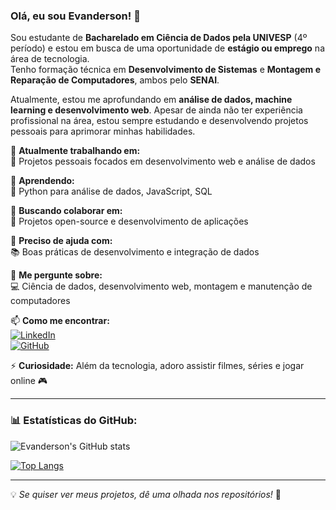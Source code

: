 ### Olá, eu sou Evanderson! 👋  

Sou estudante de **Bacharelado em Ciência de Dados pela UNIVESP** (4º período) e estou em busca de uma oportunidade de **estágio ou emprego** na área de tecnologia.  
Tenho formação técnica em **Desenvolvimento de Sistemas** e **Montagem e Reparação de Computadores**, ambos pelo **SENAI**.  

Atualmente, estou me aprofundando em **análise de dados, machine learning e desenvolvimento web**. Apesar de ainda não ter experiência profissional na área, estou sempre estudando e desenvolvendo projetos pessoais para aprimorar minhas habilidades.  

🔭 **Atualmente trabalhando em:**  
🚀 Projetos pessoais focados em desenvolvimento web e análise de dados  

🌱 **Aprendendo:**  
📌 Python para análise de dados, JavaScript, SQL  

👯 **Buscando colaborar em:**  
🤝 Projetos open-source e desenvolvimento de aplicações  

🤔 **Preciso de ajuda com:**  
📚 Boas práticas de desenvolvimento e integração de dados  

💬 **Me pergunte sobre:**  
💻 Ciência de dados, desenvolvimento web, montagem e manutenção de computadores  

📫 **Como me encontrar:**  
[![LinkedIn](https://img.shields.io/badge/-LinkedIn-blue?style=flat&logo=LinkedIn&logoColor=white)](https://www.linkedin.com/in/evanderson-dev)  
[![GitHub](https://img.shields.io/badge/-GitHub-000?style=flat&logo=GitHub&logoColor=white)](https://github.com/evanderson-dev)  

⚡ **Curiosidade:** Além da tecnologia, adoro assistir filmes, séries e jogar online 🎮  

---

### 📊 Estatísticas do GitHub:
![Evanderson's GitHub stats](https://github-readme-stats.vercel.app/api?username=evanderson-dev&show_icons=true&theme=dracula)  

[![Top Langs](https://github-readme-stats.vercel.app/api/top-langs/?username=evanderson-dev&layout=compact&theme=dracula)](https://github.com/anuraghazra/github-readme-stats)

---

💡 *Se quiser ver meus projetos, dê uma olhada nos repositórios!* 🚀

